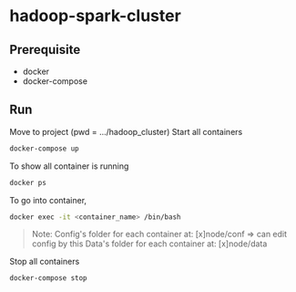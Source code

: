 # hadoop-spark-cluster

## Prerequisite

- docker
- docker-compose

## Run

Move to project (pwd = .../hadoop_cluster)
Start all containers

```sh
docker-compose up
```

To show all container is running

```sh
docker ps
```

To go into container,

```sh
docker exec -it <container_name> /bin/bash
```

> Note:
> Config's folder for each container at: [x]node/conf => can edit config by this
> Data's folder for each container at: [x]node/data

Stop all containers

```sh
docker-compose stop
```
